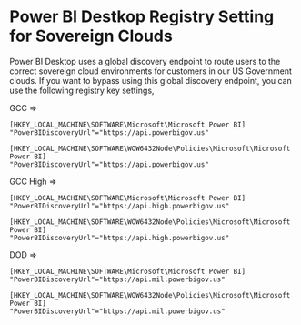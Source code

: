 # Power BI Destkop Registry Setting for Sovereign Clouds
Power BI Desktop uses a global discovery endpoint to route users to the correct sovereign cloud environments for customers in our US Government clouds.  If you want to bypass using this global discovery endpoint, you can use the following registry key settings,

GCC =>
````
[HKEY_LOCAL_MACHINE\SOFTWARE\Microsoft\Microsoft Power BI]
"PowerBIDiscoveryUrl"="https://api.powerbigov.us"

[HKEY_LOCAL_MACHINE\SOFTWARE\WOW6432Node\Policies\Microsoft\Microsoft Power BI]
"PowerBIDiscoveryUrl"="https://api.powerbigov.us"
````

GCC High =>
````
[HKEY_LOCAL_MACHINE\SOFTWARE\Microsoft\Microsoft Power BI]
"PowerBIDiscoveryUrl"="https://api.high.powerbigov.us"

[HKEY_LOCAL_MACHINE\SOFTWARE\WOW6432Node\Policies\Microsoft\Microsoft Power BI]
"PowerBIDiscoveryUrl"="https://api.high.powerbigov.us"
````

DOD =>
````
[HKEY_LOCAL_MACHINE\SOFTWARE\Microsoft\Microsoft Power BI]
"PowerBIDiscoveryUrl"="https://api.mil.powerbigov.us"

[HKEY_LOCAL_MACHINE\SOFTWARE\WOW6432Node\Policies\Microsoft\Microsoft Power BI]
"PowerBIDiscoveryUrl"="https://api.mil.powerbigov.us"
````


